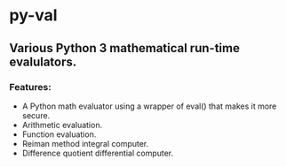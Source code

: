 # py-val
## Various Python 3 mathematical run-time evalulators.
### Features:
- A Python math evaluator using a wrapper of eval() that makes it more secure.
- Arithmetic evaluation.
- Function evaluation.
- Reiman method integral computer.
- Difference quotient differential computer.
